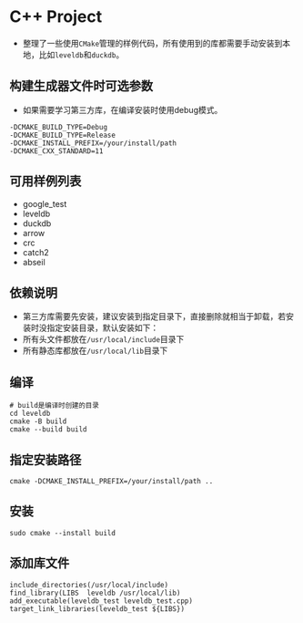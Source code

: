 # C++ Project

-   整理了一些使用`CMake`管理的样例代码，所有使用到的库都需要手动安装到本地，比如`leveldb`和`duckdb`。
## 构建生成器文件时可选参数
- 如果需要学习第三方库，在编译安装时使用debug模式。
```
-DCMAKE_BUILD_TYPE=Debug
-DCMAKE_BUILD_TYPE=Release
-DCMAKE_INSTALL_PREFIX=/your/install/path
-DCMAKE_CXX_STANDARD=11
```
## 可用样例列表
- google_test
-   leveldb
-   duckdb
-   arrow
-   crc
-   catch2
-   abseil

## 依赖说明
- 第三方库需要先安装，建议安装到指定目录下，直接删除就相当于卸载，若安装时没指定安装目录，默认安装如下：
-   所有头文件都放在`/usr/local/include`目录下
-   所有静态库都放在`/usr/local/lib`目录下

## 编译

```
# build是编译时创建的目录
cd leveldb
cmake -B build
cmake --build build

```
## 指定安装路径
```
cmake -DCMAKE_INSTALL_PREFIX=/your/install/path ..
```
## 安装

```
sudo cmake --install build
```

## 添加库文件

```
include_directories(/usr/local/include)
find_library(LIBS  leveldb /usr/local/lib)
add_executable(leveldb_test leveldb_test.cpp)
target_link_libraries(leveldb_test ${LIBS})
```
